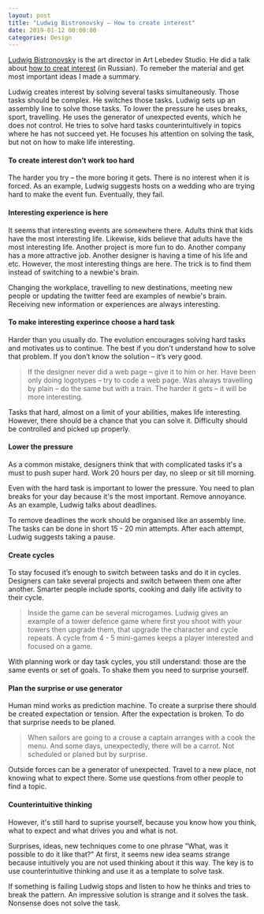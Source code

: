 ```yaml
---
layout: post
title: "Ludwig Bistronovsky – How to create interest"
date: 2019-01-12 00:00:00
categories: Design
---
```


[Ludwig Bistronovsky](https://ldwg.ru) is the art director in Art Lebedev Studio. He did a talk about [how to creat interest](https://www.youtube.com/watch?v=CsFJzkNG5EY) (in Russian). To remeber the material and get most important ideas I made a summary.

Ludwig creates interest by solving several tasks simultaneously. Those tasks should be complex. He switches those tasks. Ludwig sets up an assembly line to solve those tasks. To lower the pressure he uses breaks, sport, travelling. He uses the generator of unexpected events, which he does not control. He tries to solve hard tasks counterintuitively in topics where he has not succeed yet. He focuses his attention on solving the task, but not on how to make life interesting.

#### To create interest don’t work too hard

The harder you try – the more boring it gets. There is no interest when it is forced. As an example, Ludwig suggests hosts on a wedding who are trying hard to make the event fun. Eventually, they fail.

#### Interesting experience is here

It seems that interesting events are somewhere there. Adults think that kids have the most interesting life. Likewise, kids believe that adults have the most interesting life. Another project is more fun to do. Another company has a more attractive job. Another designer is having a time of his life and etc. However, the most interesting things are here. The trick is to find them instead of switching to a newbie's brain.

Changing the workplace, travelling to new destinations, meeting new people or updating the twitter feed are examples of newbie's brain. Receiving new information or experiences are always interesting.

#### To make interesting experince choose a hard task

Harder than you usually do. The evolution encourages solving hard tasks and motivates us to continue. The best if you don’t understand how to solve that problem. If you don’t know the solution – it’s very good.

> If the designer never did a web page – give it to him or her. Have been only doing logotypes – try to code a web page. Was always travelling by plain – do the same but with a train. The harder it gets – it will be more interesting.
>

Tasks that hard, almost on a limit of your abilities, makes life interesting. However, there should be a chance that you can solve it. Difficulty should be controlled and picked up properly.

#### Lower the pressure

As a common mistake, designers think that with complicated tasks it's a must to push super hard. Work 20 hours per day, no sleep or sit till morning.

Even with the hard task is important to lower the pressure. You need to plan breaks for your day because it's the most important. Remove annoyance. As an example, Ludwig talks about deadlines.

To remove deadlines the work should be organised like an assembly line. The tasks can be done in short 15 - 20 min attempts. After each attempt, Ludwig suggests taking a pause.

#### Create cycles 

To stay focused it’s enough to switch between tasks and do it in cycles. Designers can take several projects and switch between them one after another. Smarter people include sports, cooking and daily life activity to their cycle.

> Inside the game can be several microgames. Ludwig gives an example of a tower defence game where first you shoot with your towers then upgrade them, that upgrade the character and cycle repeats. A cycle from 4 - 5 mini-games keeps a player interested and focused on a game.
>

With planning work or day task cycles, you still understand: those are the same events or set of goals. To shake them you need to surprise yourself. 

#### Plan the surprise or use generator

Human mind works as prediction machine. To create a surprise there should be created expectation or tension. After the expectation is broken. To do that surprise needs to be planed.

> When sailors are going to a crouse a captain arranges with a cook the menu. And some days, unexpectedly, there will be a carrot. Not scheduled or planed but by surprise.

Outside forces can be a generator of unexpected. Travel to a new place, not knowing what to expect there. Some use questions from other people to find a topic. 

#### Counterintuitive thinking

However, it's still hard to suprise yourself, because you know how you think, what to expect and what drives you and what is not. 

Surprises, ideas, new techniques come to one phrase "What, was it possible to do it like that?" At first, it seems new idea seams strange because intuitively you are not used thinking about it this way. The key is to use counterintuitive thinking and use it as a template to solve task. 

If something is failing Ludwig stops and listen to how he thinks and tries to break the pattern. An impressive solution is strange and it solves the task. Nonsense does not solve the task.
